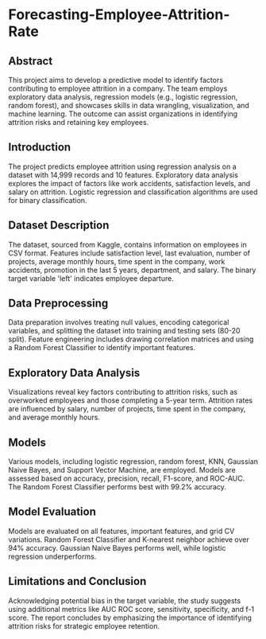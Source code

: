 # Forecasting-Employee-Attrition-Rate



## Abstract
This project aims to develop a predictive model to identify factors contributing to employee attrition in a company. The team employs exploratory data analysis, regression models (e.g., logistic regression, random forest), and showcases skills in data wrangling, visualization, and machine learning. The outcome can assist organizations in identifying attrition risks and retaining key employees.

## Introduction
The project predicts employee attrition using regression analysis on a dataset with 14,999 records and 10 features. Exploratory data analysis explores the impact of factors like work accidents, satisfaction levels, and salary on attrition. Logistic regression and classification algorithms are used for binary classification.

## Dataset Description
The dataset, sourced from Kaggle, contains information on employees in CSV format. Features include satisfaction level, last evaluation, number of projects, average monthly hours, time spent in the company, work accidents, promotion in the last 5 years, department, and salary. The binary target variable 'left' indicates employee departure.

## Data Preprocessing
Data preparation involves treating null values, encoding categorical variables, and splitting the dataset into training and testing sets (80-20 split). Feature engineering includes drawing correlation matrices and using a Random Forest Classifier to identify important features.

## Exploratory Data Analysis
Visualizations reveal key factors contributing to attrition risks, such as overworked employees and those completing a 5-year term. Attrition rates are influenced by salary, number of projects, time spent in the company, and average monthly hours.

## Models
Various models, including logistic regression, random forest, KNN, Gaussian Naive Bayes, and Support Vector Machine, are employed. Models are assessed based on accuracy, precision, recall, F1-score, and ROC-AUC. The Random Forest Classifier performs best with 99.2% accuracy.

## Model Evaluation
Models are evaluated on all features, important features, and grid CV variations. Random Forest Classifier and K-nearest neighbor achieve over 94% accuracy. Gaussian Naive Bayes performs well, while logistic regression underperforms.

## Limitations and Conclusion
Acknowledging potential bias in the target variable, the study suggests using additional metrics like AUC ROC score, sensitivity, specificity, and f-1 score. The report concludes by emphasizing the importance of identifying attrition risks for strategic employee retention.
